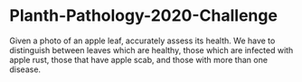 # Planth-Pathology-2020-Challenge


 Given a photo of an apple leaf, accurately assess its health. We have to distinguish between leaves which are healthy, those which are infected with apple rust, those that have apple scab, and those with more than one disease.
